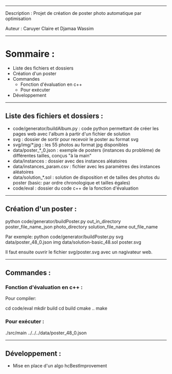 -------------------
Description : Projet de création de poster photo automatique par optimisation

Auteur      : Caruyer Claire et Djamaa Wassim


-------------------
# Sommaire :
-  Liste des fichiers et dossiers
-  Création d'un poster
-  Commandes
    -  Fonction d'évaluation en c++
    -  Pour exécuter
-  Développement


-------------------
## Liste des fichiers et dossiers :

- code/generator/buildAlbum.py : code python permettant de créer les pages web avec l'album à partir d'un fichier de solution
- svg                          : dossier de sortir pour recevoir le poster au format svg
- svg/img/*.jpg                : les 55 photos au format jpg disponibles
- data/poster_*_0.json         : exemple de posters (instances du problème) de différentes tailles, conçus "à la main"
- data/instances               : dossier avec des instances aléatoires
- data/instances_param.csv     : fichier avec les paramètres des instances aléatoires
- data/solution_*.sol          : solution de disposition et de tailles des photos du poster (basic: par ordre chronologique et tailles égales)
- code/eval                    : dossier du code c++ de la fonction d'évaluation


-------------------
## Création d'un poster :

python code/generator/buildPoster.py out_in_directory poster_file_name_json photo_directory solution_file_name out_file_name

Par exemple:
python code/generator/buildPoster.py svg data/poster_48_0.json img data/solution-basic_48.sol poster.svg

Il faut ensuite ouvrir le fichier svg/poster.svg avec un nagivateur web.

-------------------
## Commandes :

### Fonction d'évaluation en c++ :

Pour compiler:

cd code/eval
mkdir build
cd build
cmake ..
make

### Pour exécuter :

./src/main ../../../data/poster_48_0.json

------------------
## Développement :

- Mise en place d'un algo hcBestImprovement